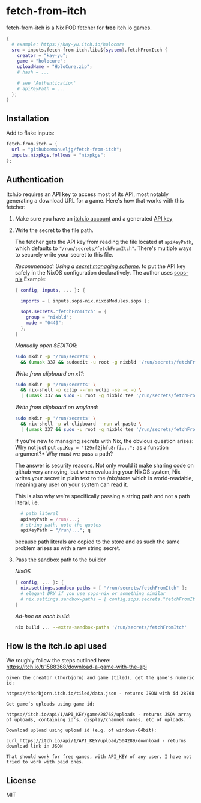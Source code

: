 # fetch-from-itch

fetch-from-itch is a Nix FOD fetcher for **free** itch.io games.

```nix
{
  # example: https://kay-yu.itch.io/holocure
  src = inputs.fetch-from-itch.lib.${system}.fetchFromItch {
    creator = "kay-yu";
    game = "holocure";
    uploadName = "HoloCure.zip";
    # hash = ...

    # see 'Authentication'
    # apiKeyPath = ...
  };
}
```

## Installation
Add to flake inputs:
```nix
fetch-from-itch = {
  url = "github:emanueljg/fetch-from-itch";
  inputs.nixpkgs.follows = "nixpkgs";
};
```

## Authentication
Itch.io requires an API key to access most of its API, most notably generating a download URL for a game. Here's how that works with this fetcher:

1. Make sure you have an [itch.io account](https://itch.io/developers) and a generated [API key](https://itch.io/api-keys)

2. Write the secret to the file path.

    The fetcher gets the API key from reading the file located at `apiKeyPath`, which defaults to `"/run/secrets/fetchFromItch"`.
    There's multiple ways to securely write your secret to this file.

    *Recommended: Using a [secret managing scheme](https://wiki.nixos.org/wiki/Comparison_of_secret_managing_schemes)*. to put the API key safely in the NixOS configuration declaratively.  The author uses 
      [sops-nix](https://github.com/Mic92/sops-nix)  Example:
    ```nix
    { config, inputs, ... }: {

      imports = [ inputs.sops-nix.nixosModules.sops ];

      sops.secrets."fetchFromItch" = {
        group = "nixbld";
        mode = "0440"; 
      };
    }
    ```

    *Manually open $EDITOR*:
    ```sh
    sudo mkdir -p '/run/secrets' \
      && (umask 337 && sudoedit -u root -g nixbld '/run/secrets/fetchFromItch')
    ```
    *Write from clipboard on x11*:
    ```sh
    sudo mkdir -p '/run/secrets' \
      && nix-shell -p xclip --run wclip -se -c -o \ 
      | (umask 337 && sudo -u root -g nixbld tee '/run/secrets/fetchFromItch')
    ```

    *Write from clipboard on wayland*:
    ```sh
    sudo mkdir -p '/run/secrets' \
      && nix-shell -p wl-clipboard --run wl-paste \
      | (umask 337 && sudo -u root -g nixbld tee '/run/secrets/fetchFromItch')
    ```

    If you're new to managing secrets with Nix, the obvious question arises:
    Why not just put `apiKey = "129rf2jhfu8rfi...";` as a function argument?* Why must we pass a path?

    The answer is security reasons. Not only would it make sharing code on github very annoying, but when evaluating your NixOS
     system, Nix writes your secret in plain text to the
     /nix/store which is world-readable, meaning any user on your system can read it. 

     This is also why we're specifically passing a string path and not a path literal, i.e.
     ```nix
       # path literal
       apiKeyPath = /run/...;
       # string path, note the quotes
       apiKeyPath = "/run/..."; q
     ```
     because path literals are copied to the store and as such the same problem arises as with a raw string secret.

3. Pass the sandbox path to the builder

   *NixOS*
    ```nix
    { config, ... }: {
      nix.settings.sandbox-paths = [ "/run/secrets/fetchFromItch" ];
      # elegant DRY if you use sops-nix or something similar
      # nix.settings.sandbox-paths = [ config.sops.secrets."fetchFromItch".path ];
    }
    ```
    *Ad-hoc on each build:*
    ```sh
    nix build ... --extra-sandbox-paths '/run/secrets/fetchFromItch'
    ```

## How is the itch.io api used

We roughly follow the steps outlined here: https://itch.io/t/1588368/download-a-game-with-the-api

```
Given the creator (thorbjorn) and game (tiled), get the game’s numeric id:

https://thorbjorn.itch.io/tiled/data.json - returns JSON with id 28768

Get game’s uploads using game id:

https://itch.io/api/1/API_KEY/game/28768/uploads - returns JSON array of uploads, containing id’s, display/channel names, etc of uploads.

Download upload using upload id (e.g. of windows-64bit):

curl https://itch.io/api/1/API_KEY/upload/504289/download - returns download link in JSON

That should work for free games, with API_KEY of any user. I have not tried to work with paid ones.
```

## License

MIT 
